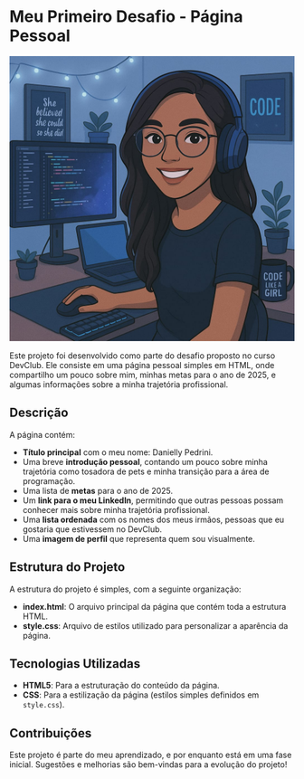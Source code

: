 # Meu Primeiro Desafio - Página Pessoal

![Meu Avatar](https://github.com/daniellypedrini/Meu-Primeiro-Desafio/blob/main/avatardanielly.jpeg?raw=true)

Este projeto foi desenvolvido como parte do desafio proposto no curso DevClub. Ele consiste em uma página pessoal simples em HTML, onde compartilho um pouco sobre mim, minhas metas para o ano de 2025, e algumas informações sobre a minha trajetória profissional.

## Descrição

A página contém:

- **Título principal** com o meu nome: Danielly Pedrini.
- Uma breve **introdução pessoal**, contando um pouco sobre minha trajetória como tosadora de pets e minha transição para a área de programação.
- Uma lista de **metas** para o ano de 2025.
- Um **link para o meu LinkedIn**, permitindo que outras pessoas possam conhecer mais sobre minha trajetória profissional.
- Uma **lista ordenada** com os nomes dos meus irmãos, pessoas que eu gostaria que estivessem no DevClub.
- Uma **imagem de perfil** que representa quem sou visualmente.

## Estrutura do Projeto

A estrutura do projeto é simples, com a seguinte organização:

- **index.html**: O arquivo principal da página que contém toda a estrutura HTML.
- **style.css**: Arquivo de estilos utilizado para personalizar a aparência da página.

## Tecnologias Utilizadas

- **HTML5**: Para a estruturação do conteúdo da página.
- **CSS**: Para a estilização da página (estilos simples definidos em `style.css`).

## Contribuições

Este projeto é parte do meu aprendizado, e por enquanto está em uma fase inicial. Sugestões e melhorias são bem-vindas para a evolução do projeto!


